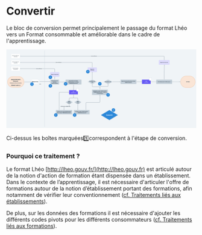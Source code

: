 # Convertir

Le bloc de conversion permet principalement le passage du format Lhéo vers un Format consommable et améliorable dans le cadre de l'apprentissage. 

![Flux macro de convertion ](../../.gitbook/assets/workflowtraitements-convertir.png)

Ci-dessus les boîtes marquées:one:correspondent à l'étape de conversion.

### Pourquoi ce traitement  ?

Le format Lhéo [http://lheo.gouv.fr/](http://lheo.gouv.fr) est articulé autour de la notion d'action de formation étant dispensée dans un établissement. \
Dans le contexte de l’apprentissage, il est nécessaire d'articuler l'offre de formations autour de la notion d’établissement portant des formations, afin notamment de vérifier leur conventionnement ([cf. Traitements liés aux établissements](../../traitements-scripts/etablissements.md)).

De plus, sur les données des formations il est nécessaire d'ajouter les différents codes pivots pour les différents consommateurs ([cf. Traitements liés aux formations](../../traitements-scripts/traitements-lies-aux-formations/)).
